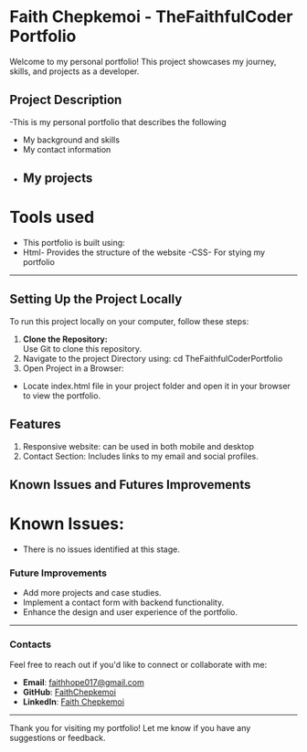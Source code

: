 # Faith Chepkemoi - TheFaithfulCoder Portfolio

Welcome to my personal portfolio! This project showcases my journey, skills, and projects as a developer.

## Project Description
-This is my personal portfolio that describes the following
  - My background and skills
  - My contact information
  - My projects
    ---------------------------------------------------------------------------------------------------------

# Tools used
- This portfolio is built using: 
- Html- Provides the structure of the website
-CSS- For stying my portfolio
-------------------------------------------------------------------------

## Setting Up the Project Locally  

To run this project locally on your computer, follow these steps:  

1. **Clone the Repository:**  
   Use Git to clone this repository.
2. Navigate to the project Directory using:
  cd TheFaithfulCoderPortfolio
3. Open Project in a Browser:
  - Locate index.html file in your project folder and open it in your browser to view the portfolio.

## Features
1. Responsive website: can be used in both mobile and desktop
2. Contact Section: Includes links to my email and social profiles.

## Known Issues and Futures Improvements
 # Known Issues:
 - There is no issues identified at this stage.

### Future Improvements
- Add more projects and case studies.
- Implement a contact form with backend functionality.
- Enhance the design and user experience of the portfolio.
--------------------------------------------------------------------------------------------------------
### Contacts
Feel free to reach out if you'd like to connect or collaborate with me:
- **Email**: [faithhope017@gmail.com](mailto:faithhope017@gmail.com)
- **GitHub**: [FaithChepkemoi](https://github.com/FaithChepkemoi)
- **LinkedIn**: [Faith Chepkemoi](https://www.linkedin.com/in/faith-chepkemoi-b645b8193/)
---------------------------------------------------------------------------------------------------------------
Thank you for visiting my portfolio! Let me know if you have any suggestions or feedback.



